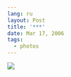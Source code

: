 ```yaml
---
lang: ru
layout: Post
title: '***'
date: Mar 17, 2006
tags:
  - photos
---
```


![](/images/blog/F0090-0015.jpg)

